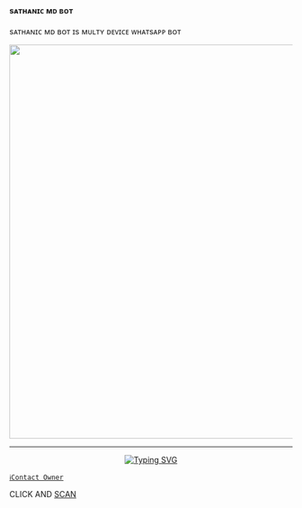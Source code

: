 ####    sᴀᴛʜᴀɴɪᴄ ᴍᴅ ʙᴏᴛ    ###
sᴀᴛʜᴀɴɪᴄ ᴍᴅ ʙᴏᴛ  ɪs ᴍᴜʟᴛʏ ᴅᴇᴠɪᴄᴇ ᴡʜᴀᴛsᴀᴘᴘ ʙᴏᴛ 

<p align="center">
<a href="https://github.com/Sathanic666">
    <img src="https://ik.imagekit.io/eypz/1728229309430__zXy52Sxa.png"  width="700px">
</a>
<hr>

<p align="center">
<a href="https://git.io/typing-svg"><img src="https://readme-typing-svg.demolab.com?font=Fira+Code&weight=700&size=20&pause=1000&color=5513F7&width=435&lines=SATHANIC+MD+BASED+ON+LYFE+BOT" alt="Typing SVG" /></a>
</p>

   [`ℹ️Contact Owner`](https://wa.me/919778158839)

CLICK AND  [SCAN](https://qr-hazel-alpha.vercel.app/) 
